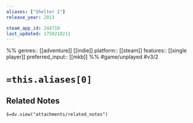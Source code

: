 ```yaml
---
aliases: ["Shelter 1"]
release_year: 2013

steam_app_id: 244710
last_updated: 1750218211
---
```

%%
genres:: [[adventure]] [[indie]]
platform:: [[steam]]
features:: [[single player]]
preferred_input:: [[mkb]]
%%
#game/unplayed
#v3/2

# `=this.aliases[0]`
## Related Notes
`$=dv.view("attachments/related_notes")`